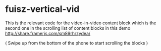 # fuisz-vertical-vid

This is the relevant code for the video-in-video content block which is the second one in the scrolling list of content blocks in this demo http://share.framerjs.com/sm89rhrzydea/ 

( Swipe up from the bottom of the phone to start scrolling the blocks )
